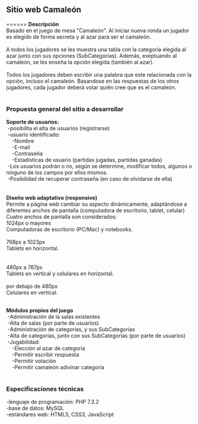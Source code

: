 ## Sitio web Camaleón
====== 
**Descripción**<br>
Basado en el juego de mesa "Camaleón". Al iniciar nueva ronda un jugador es elegido de forma secreta y al azar para ser el camaleón.<br> 
<br> 
A todos los jugadores se les muestra una tabla con la categoría elegida al azar junto con sus opciones (SubCategorias). Además, exeptuando al camaleón, se les enseña la opción elegida (también al azar).<br> 
<br> 
Todos los jugadores deben escribir una palabra que este relacionada con la opción, incluso el camaleón. Basandose en las respuestas de los otros jugadores, cada jugador deberá votar quién cree que es el camaleón.<br> 
<br> 

### Propuesta general del sitio a desarrollar

**Soporte de usuarios:**<br>
&nbsp;-posibilita el alta de usuarios (registrarse)<br>
&nbsp;-usuario identificado:<br>
&nbsp;&nbsp;&nbsp;&nbsp;-Nombre<br>
&nbsp;&nbsp;&nbsp;&nbsp;-E-mail<br>
&nbsp;&nbsp;&nbsp;&nbsp;-Contraseña<br>
&nbsp;&nbsp;&nbsp;&nbsp;-Estadísticas de usuario (partidas jugadas, partidas ganadas)<br>
&nbsp;-Los usuarios podrán o no, según se determine, modificar todos, algunos o ninguno de los campos por ellos mismos.<br>
&nbsp;-Posibilidad de recuperar contraseña (en caso de olvidarse de ella)<br>
<br><br>
**Diseño web adaptativo (responsive)**<br>
Permite a página web cambiar su aspecto dinámicamente, adaptándose a diferentes anchos de pantalla (computadora de escritorio, tablet, celular)<br>
Cuatro anchos de pantalla son considerados:
<br>
1024px o mayores<br>
Computadoras de escritorio (PC/Mac) y notebooks.<br>
<br>
768px a 1023px<br>
Tablets en horizontal.<br>
<br> 	
480px a 767px<br>
Tablets en vertical y celulares en horizontal.<br>
<br>
por debajo de 480px<br>
Celulares en vertical.<br>
<br>

**Módulos propios del juego**<br>
&nbsp;-Administración de la salas existentes<br>
&nbsp;-Alta de salas (por parte de usuarios)<br>
&nbsp;-Administración de categorías, y sus SubCategorias<br>
&nbsp;-Alta de categorías, junto con sus SubCategorías (por parte de usuarios)<br>
&nbsp;-Jugabilidad:<br>
&nbsp;&nbsp;&nbsp;&nbsp;-Elección al azar de categoría<br>
&nbsp;&nbsp;&nbsp;&nbsp;-Permitir escribir respuesta<br>
&nbsp;&nbsp;&nbsp;&nbsp;-Permitir votación<br>
&nbsp;&nbsp;&nbsp;&nbsp;-Permitir camaleón adivinar categoría<br>
<br>
### Especificaciones técnicas
-lenguaje de programación: PHP 7.3.2	 
-base de datos:	MySQL	 
-estándares web: HTML5, CSS3, JavaScript
